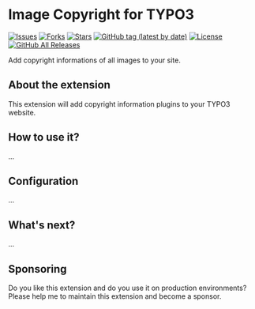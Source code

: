 Image Copyright for TYPO3
=============================

[![Issues](https://img.shields.io/github/issues/carsten-walther/image_copyright)](https://img.shields.io/github/issues/carsten-walther/image_copyright)
[![Forks](https://img.shields.io/github/forks/carsten-walther/image_copyright)](https://github.com/carsten-walther/image_copyright/network/members)
[![Stars](https://img.shields.io/github/stars/carsten-walther/image_copyright)](https://github.com/carsten-walther/image_copyright/stargazers)
[![GitHub tag (latest by date)](https://img.shields.io/github/v/tag/carsten-walther/image_copyright)](https://github.com/carsten-walther/image_copyright/releases/latest)
[![License](https://img.shields.io/github/license/carsten-walther/image_copyright)](LICENSE.txt)
[![GitHub All Releases](https://img.shields.io/github/downloads/carsten-walther/image_copyright/total)](https://github.com/carsten-walther/image_copyright/releases/latest)

Add copyright informations of all images to your site.

About the extension
-------------------
This extension will add copyright information plugins to your TYPO3 website.

How to use it?
--------------
...

Configuration
-------------
...

What's next?
------------
...

Sponsoring
----------
Do you like this extension and do you use it on production environments? Please help me to maintain this extension and
become a sponsor.
